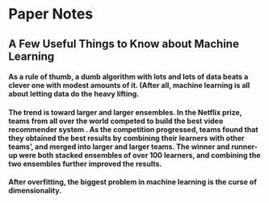 # Paper Notes

## A Few Useful Things to Know about Machine Learning
#### As a rule of thumb, a dumb algorithm with lots and lots of data beats a clever one with modest amounts of it. (After all, machine learning is all about letting data do the heavy lifting.
#### The trend is toward larger and larger ensembles. In the Netflix prize, teams from all over the world competed to build the best video recommender system . As the competition progressed, teams found that they obtained the best results by combining their learners with other teams’, and merged into larger and larger teams. The winner and runner- up were both stacked ensembles of over 100 learners, and combining the two ensembles further improved the results.
#### After overfitting, the biggest problem in machine learning is the curse of dimensionality. 

